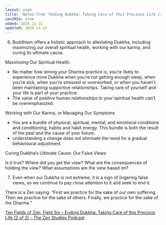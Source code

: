 ```yaml
---
layout: page
title: 'Notes from "Ending Dukkha: Taking Care of this Precious Life (2 of 2)"'
zen2024: true
added: 2024-11-22
updated: 2024-11-22
---
```


6. Buddhism offers a holistic approach to alleviating Dukkha, including maximizing our overall spiritual health, working with our karma, and curing its ultimate cause.

Maximizing Our Spiritual Health.

- No matter how strong your Dharma practice is, you’re likely to experience more Dukkha when you’re not getting enough sleep, when you’re sick, when you’re stressed or overworked, or when you haven’t been maintaining supportive relationships. Taking care of yourself and your life is part of your practice.
- The value of positive human relationships to your spiritual health can’t be overemphasized.

Working with Our Karma, or Managing Our Symptoms

- You are a bundle of physical, spiritual, mental, and emotional conditions and conditioning, habits and habit energy. This bundle is both the result of the past and the cause of your future.
- understanding a change does not eliminate the need for a gradual behavioural adjustment.

Curing Dukkha’s Ultimate Cause: Our False Views

Is it true? Where did you get the view? What are the consequences of holding the view? What assumptions are the view based on?

7. Even when our Dukkha is not extreme, it is a sign of lingering false views, so we continue to pay close attention to it and seek to end it.

There is a Zen saying: “First we practice for the sake of our own suffering. Then we practice for the sake of others. Finally, we practice for the sake of the Dharma.”

[Ten Fields of Zen, Field Six – Ending Dukkha: Taking Care of this Precious Life (2 of 2) - The Zen Studies Podcast](https://zenstudiespodcast.com/views-karma-work-ten-fields/)